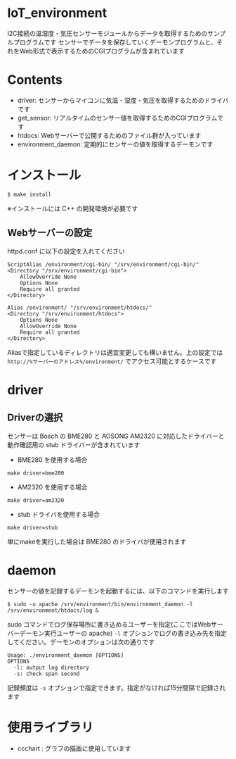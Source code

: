 # IoT_environment 

I2C接続の温湿度・気圧センサーモジュールからデータを取得するためのサンプルプログラムです
センサーでデータを保存していくデーモンプログラムと、それをWeb形式で表示するためのCGIプログラムが含まれています

# Contents

* driver: センサーからマイコンに気温・湿度・気圧を取得するためのドライバです
* get_sensor: リアルタイムのセンサー値を取得するためのCGIプログラムです
* htdocs: Webサーバーで公開するためのファイル群が入っています
* environment_daemon: 定期的にセンサーの値を取得するデーモンです

# インストール

```
$ make install
```

※インストールには C++ の開発環境が必要です

## Webサーバーの設定

httpd.conf に以下の設定を入れてください

```
ScriptAlias /environment/cgi-bin/ "/srv/environment/cgi-bin/"
<Directory "/srv/environment/cgi-bin">
    AllowOverride None
    Options None
    Require all granted
</Directory>

Alias /environment/ "/srv/environment/htdocs/"
<Directory "/srv/environment/htdocs">
    Options None
    AllowOverride None
    Require all granted
</Directory>
```

Aliasで指定しているディレクトリは適宜変更しても構いません。上の設定では `http://%サーバーのアドレス%/environment/` でアクセス可能とするケースです

# driver

## Driverの選択

センサーは Bosch の BME280 と AOSONG AM2320 に対応したドライバーと動作確認用の stub ドライバーが含まれています

* BME280 を使用する場合
```
make driver=bme280
```
* AM2320 を使用する場合
```
make driver=am2320
```
* stub ドライバを使用する場合
```
make driver=stub
```

単にmakeを実行した場合は BME280 のドライバが使用されます

# daemon

センサーの値を記録するデーモンを起動するには、以下のコマンドを実行します

```
$ sudo -u apache /srv/environment/bin/environment_daemon -l /srv/environment/htdocs/log &
```

sudo コマンドでログ保存場所に書き込めるユーザーを指定(ここではWebサーバーデーモン実行ユーザーの apache) `-l` オプションでログの書き込み先を指定してください。デーモンのオプションは次の通りです

```
Usage: ./environment_daemon [OPTIONS]
OPTIONS
  -l: output log directory
  -s: check span second
```

記録頻度は `-s` オプションで指定できます。指定がなければ15分間隔で記録されます

# 使用ライブラリ

* ccchart : グラフの描画に使用しています
